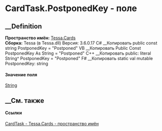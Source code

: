 # CardTask.PostponedKey - поле
##  __Definition
 **Пространство имён:** [Tessa.Cards](N_Tessa_Cards.htm)  
 **Сборка:** Tessa (в Tessa.dll) Версия: 3.6.0.17
C# __Копировать
     public const string PostponedKey = "Postponed"
VB __Копировать
     Public Const PostponedKey As String = "Postponed"
C++ __Копировать
     public:
    literal String^ PostponedKey = "Postponed"
F# __Копировать
     static val mutable PostponedKey: string
#### Значение поля
[String](https://learn.microsoft.com/dotnet/api/system.string)
##  __См. также
#### Ссылки
[CardTask - ](T_Tessa_Cards_CardTask.htm)
[Tessa.Cards - пространство имён](N_Tessa_Cards.htm)
